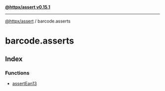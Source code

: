 [**@httpx/assert v0.15.1**](../README.md)

***

[@httpx/assert](../README.md) / barcode.asserts

# barcode.asserts

## Index

### Functions

- [assertEan13](functions/assertEan13.md)
